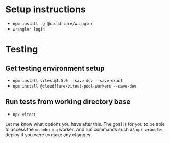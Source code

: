 # Setup instructions

* `npm install -g @cloudflare/wrangler`
* `wrangler login`

# Testing
## Get testing environment setup
* `npm install vitest@1.5.0 --save-dev --save-exact`
* `npm install @cloudflare/vitest-pool-workers --save-dev`
## Run tests from working directory base
* `npx vitest`

Let me know what options you have after this. The goal is for you to be able to access the `meandering` worker. And run commands such as `npx wrangler` deploy if you were to make any changes.

